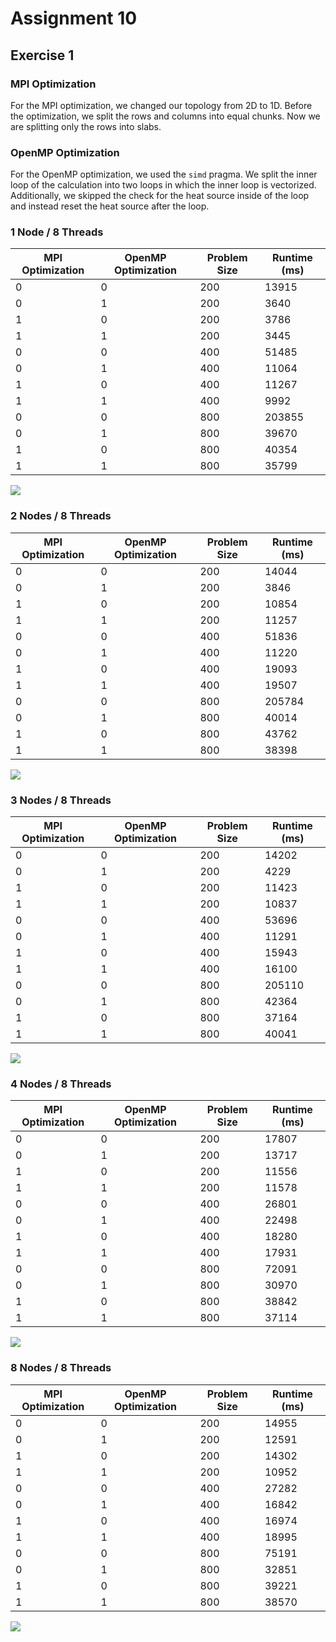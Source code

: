 # Assignment 10

## Exercise 1

### MPI Optimization

For the MPI optimization, we changed our topology from 2D to 1D. Before the optimization, we split the rows and columns into equal chunks. Now we are splitting only the rows into slabs.

### OpenMP Optimization

For the OpenMP optimization, we used the `simd` pragma. We split the inner loop of the calculation into two loops in which the inner loop is vectorized. Additionally, we skipped the check for the heat source inside of the loop and instead reset the heat source after the loop.

### 1 Node / 8 Threads

| MPI Optimization | OpenMP Optimization | Problem Size | Runtime (ms) |
|------------------|---------------------|--------------|--------------|
| 0                | 0                   | 200          |        13915 |
| 0                | 1                   | 200          |         3640 |
| 1                | 0                   | 200          |         3786 |
| 1                | 1                   | 200          |         3445 |
| 0                | 0                   | 400          |        51485 |
| 0                | 1                   | 400          |        11064 |
| 1                | 0                   | 400          |        11267 |
| 1                | 1                   | 400          |         9992 |
| 0                | 0                   | 800          |       203855 |
| 0                | 1                   | 800          |        39670 |
| 1                | 0                   | 800          |        40354 |
| 1                | 1                   | 800          |        35799 |

![](1node_8threads.svg)

### 2 Nodes / 8 Threads

| MPI Optimization | OpenMP Optimization | Problem Size | Runtime (ms) |
|------------------|---------------------|--------------|--------------|
| 0                | 0                   | 200          |        14044 |
| 0                | 1                   | 200          |         3846 |
| 1                | 0                   | 200          |        10854 |
| 1                | 1                   | 200          |        11257 |
| 0                | 0                   | 400          |        51836 |
| 0                | 1                   | 400          |        11220 |
| 1                | 0                   | 400          |        19093 |
| 1                | 1                   | 400          |        19507 |
| 0                | 0                   | 800          |       205784 |
| 0                | 1                   | 800          |        40014 |
| 1                | 0                   | 800          |        43762 |
| 1                | 1                   | 800          |        38398 |

![](2nodes_8threads.svg)

### 3 Nodes / 8 Threads

| MPI Optimization | OpenMP Optimization | Problem Size | Runtime (ms) |
|------------------|---------------------|--------------|--------------|
| 0                | 0                   | 200          |        14202 |
| 0                | 1                   | 200          |         4229 |
| 1                | 0                   | 200          |        11423 |
| 1                | 1                   | 200          |        10837 |
| 0                | 0                   | 400          |        53696 |
| 0                | 1                   | 400          |        11291 |
| 1                | 0                   | 400          |        15943 |
| 1                | 1                   | 400          |        16100 |
| 0                | 0                   | 800          |       205110 |
| 0                | 1                   | 800          |        42364 |
| 1                | 0                   | 800          |        37164 |
| 1                | 1                   | 800          |        40041 |

![](3nodes_8threads.svg)

### 4 Nodes / 8 Threads

| MPI Optimization | OpenMP Optimization | Problem Size | Runtime (ms) |
|------------------|---------------------|--------------|--------------|
| 0                | 0                   | 200          |        17807 |
| 0                | 1                   | 200          |        13717 |
| 1                | 0                   | 200          |        11556 |
| 1                | 1                   | 200          |        11578 |
| 0                | 0                   | 400          |        26801 |
| 0                | 1                   | 400          |        22498 |
| 1                | 0                   | 400          |        18280 |
| 1                | 1                   | 400          |        17931 |
| 0                | 0                   | 800          |        72091 |
| 0                | 1                   | 800          |        30970 |
| 1                | 0                   | 800          |        38842 |
| 1                | 1                   | 800          |        37114 |

![](4nodes_8threads.svg)

### 8 Nodes / 8 Threads

| MPI Optimization | OpenMP Optimization | Problem Size | Runtime (ms) |
|------------------|---------------------|--------------|--------------|
| 0                | 0                   | 200          |        14955 |
| 0                | 1                   | 200          |        12591 |
| 1                | 0                   | 200          |        14302 |
| 1                | 1                   | 200          |        10952 |
| 0                | 0                   | 400          |        27282 |
| 0                | 1                   | 400          |        16842 |
| 1                | 0                   | 400          |        16974 |
| 1                | 1                   | 400          |        18995 |
| 0                | 0                   | 800          |        75191 |
| 0                | 1                   | 800          |        32851 |
| 1                | 0                   | 800          |        39221 |
| 1                | 1                   | 800          |        38570 |

![](8nodes_8threads.svg)

